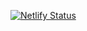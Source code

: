 [![Netlify Status](https://api.netlify.com/api/v1/badges/5fc2b84c-d3e2-48e2-b970-d2008dde59fd/deploy-status)](https://app.netlify.com/sites/flamboyant-aryabhata-52b636/deploys)
